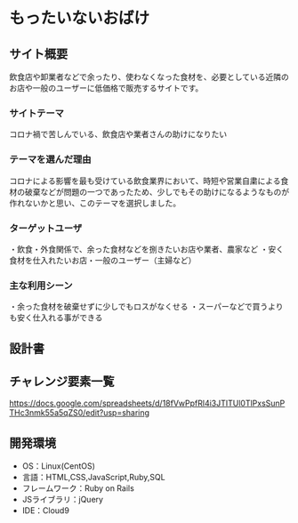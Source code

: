 # もったいないおばけ

## サイト概要
飲食店や卸業者などで余ったり、使わなくなった食材を、必要としている近隣のお店や一般のユーザーに低価格で販売するサイトです。

### サイトテーマ
コロナ禍で苦しんでいる、飲食店や業者さんの助けになりたい


### テーマを選んだ理由
コロナによる影響を最も受けている飲食業界において、時短や営業自粛による食材の破棄などが問題の一つであったため、少しでもその助けになるようなものが作れないかと思い、このテーマを選択しました。

### ターゲットユーザ
・飲食・外食関係で、余った食材などを捌きたいお店や業者、農家など
・安く食材を仕入れたいお店・一般のユーザー（主婦など）
### 主な利用シーン
・余った食材を破棄せずに少しでもロスがなくせる
・スーパーなどで買うよりも安く仕入れる事ができる
## 設計書


## チャレンジ要素一覧
https://docs.google.com/spreadsheets/d/18fVwPpfRl4i3JTITUl0TlPxsSunPTHc3nmk55a5qZS0/edit?usp=sharing

## 開発環境
- OS：Linux(CentOS)
- 言語：HTML,CSS,JavaScript,Ruby,SQL
- フレームワーク：Ruby on Rails
- JSライブラリ：jQuery
- IDE：Cloud9
